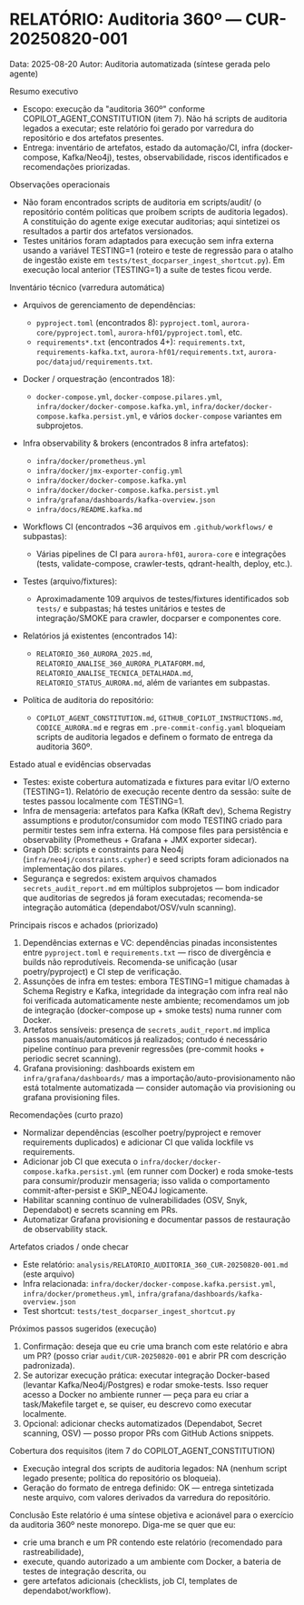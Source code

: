 # RELATÓRIO: Auditoria 360º — CUR-20250820-001

Data: 2025-08-20
Autor: Auditoria automatizada (síntese gerada pelo agente)

Resumo executivo

- Escopo: execução da "auditoria 360º" conforme COPILOT_AGENT_CONSTITUTION (item 7). Não há scripts de auditoria legados a executar; este relatório foi gerado por varredura do repositório e dos artefatos presentes.
- Entrega: inventário de artefatos, estado da automação/CI, infra (docker-compose, Kafka/Neo4j), testes, observabilidade, riscos identificados e recomendações priorizadas.

Observações operacionais

- Não foram encontrados scripts de auditoria em scripts/audit/ (o repositório contém políticas que proíbem scripts de auditoria legados). A constituição do agente exige executar auditorias; aqui sintetizei os resultados a partir dos artefatos versionados.
- Testes unitários foram adaptados para execução sem infra externa usando a variável TESTING=1 (roteiro e teste de regressão para o atalho de ingestão existe em `tests/test_docparser_ingest_shortcut.py`). Em execução local anterior (TESTING=1) a suíte de testes ficou verde.

Inventário técnico (varredura automática)

- Arquivos de gerenciamento de dependências:

  - `pyproject.toml` (encontrados 8): `pyproject.toml`, `aurora-core/pyproject.toml`, `aurora-hf01/pyproject.toml`, etc.
  - `requirements*.txt` (encontrados 4+): `requirements.txt`, `requirements-kafka.txt`, `aurora-hf01/requirements.txt`, `aurora-poc/datajud/requirements.txt`.

- Docker / orquestração (encontrados 18):

  - `docker-compose.yml`, `docker-compose.pilares.yml`, `infra/docker/docker-compose.kafka.yml`, `infra/docker/docker-compose.kafka.persist.yml`, e vários `docker-compose` variantes em subprojetos.

- Infra observability & brokers (encontrados 8 infra artefatos):

  - `infra/docker/prometheus.yml`
  - `infra/docker/jmx-exporter-config.yml`
  - `infra/docker/docker-compose.kafka.yml`
  - `infra/docker/docker-compose.kafka.persist.yml`
  - `infra/grafana/dashboards/kafka-overview.json`
  - `infra/docs/README.kafka.md`

- Workflows CI (encontrados ~36 arquivos em `.github/workflows/` e subpastas):

  - Várias pipelines de CI para `aurora-hf01`, `aurora-core` e integrações (tests, validate-compose, crawler-tests, qdrant-health, deploy, etc.).

- Testes (arquivo/fixtures):

  - Aproximadamente 109 arquivos de testes/fixtures identificados sob `tests/` e subpastas; há testes unitários e testes de integração/SMOKE para crawler, docparser e componentes core.

- Relatórios já existentes (encontrados 14):

  - `RELATORIO_360_AURORA_2025.md`, `RELATORIO_ANALISE_360_AURORA_PLATAFORM.md`, `RELATORIO_ANALISE_TECNICA_DETALHADA.md`, `RELATORIO_STATUS_AURORA.md`, além de variantes em subpastas.

- Política de auditoria do repositório:
  - `COPILOT_AGENT_CONSTITUTION.md`, `GITHUB_COPILOT_INSTRUCTIONS.md`, `CODICE_AURORA.md` e regras em `.pre-commit-config.yaml` bloqueiam scripts de auditoria legados e definem o formato de entrega da auditoria 360º.

Estado atual e evidências observadas

- Testes: existe cobertura automatizada e fixtures para evitar I/O externo (TESTING=1). Relatório de execução recente dentro da sessão: suíte de testes passou localmente com TESTING=1.
- Infra de mensageria: artefatos para Kafka (KRaft dev), Schema Registry assumptions e produtor/consumidor com modo TESTING criado para permitir testes sem infra externa. Há compose files para persistência e observability (Prometheus + Grafana + JMX exporter sidecar).
- Graph DB: scripts e constraints para Neo4j (`infra/neo4j/constraints.cypher`) e seed scripts foram adicionados na implementação dos pilares.
- Segurança e segredos: existem arquivos chamados `secrets_audit_report.md` em múltiplos subprojetos — bom indicador que auditorias de segredos já foram executadas; recomenda-se integração automática (dependabot/OSV/vuln scanning).

Principais riscos e achados (priorizado)

1. Dependências externas e VC: dependências pinadas inconsistentes entre `pyproject.toml` e `requirements.txt` — risco de divergência e builds não reprodutíveis. Recomenda-se unificação (usar poetry/pyproject) e CI step de verificação.
2. Assunções de infra em testes: embora TESTING=1 mitigue chamadas à Schema Registry e Kafka, integridade da integração com infra real não foi verificada automaticamente neste ambiente; recomendamos um job de integração (docker-compose up + smoke tests) numa runner com Docker.
3. Artefatos sensíveis: presença de `secrets_audit_report.md` implica passos manuais/automáticos já realizados; contudo é necessário pipeline contínuo para prevenir regressões (pre-commit hooks + periodic secret scanning).
4. Grafana provisioning: dashboards existem em `infra/grafana/dashboards/` mas a importação/auto-provisionamento não está totalmente automatizada — consider automação via provisioning ou grafana provisioning files.

Recomendações (curto prazo)

- Normalizar dependências (escolher poetry/pyproject e remover requirements duplicados) e adicionar CI que valida lockfile vs requirements.
- Adicionar job CI que executa o `infra/docker/docker-compose.kafka.persist.yml` (em runner com Docker) e roda smoke-tests para consumir/produzir mensageria; isso valida o comportamento commit-after-persist e SKIP_NEO4J logicamente.
- Habilitar scanning contínuo de vulnerabilidades (OSV, Snyk, Dependabot) e secrets scanning em PRs.
- Automatizar Grafana provisioning e documentar passos de restauração de observability stack.

Artefatos criados / onde checar

- Este relatório: `analysis/RELATORIO_AUDITORIA_360_CUR-20250820-001.md` (este arquivo)
- Infra relacionada: `infra/docker/docker-compose.kafka.persist.yml`, `infra/docker/prometheus.yml`, `infra/grafana/dashboards/kafka-overview.json`
- Test shortcut: `tests/test_docparser_ingest_shortcut.py`

Próximos passos sugeridos (execução)

1. Confirmação: deseja que eu crie uma branch com este relatório e abra um PR? (posso criar `audit/CUR-20250820-001` e abrir PR com descrição padronizada).
2. Se autorizar execução prática: executar integração Docker-based (levantar Kafka/Neo4j/Postgres) e rodar smoke-tests. Isso requer acesso a Docker no ambiente runner — peça para eu criar a task/Makefile target e, se quiser, eu descrevo como executar localmente.
3. Opcional: adicionar checks automatizados (Dependabot, Secret scanning, OSV) — posso propor PRs com GitHub Actions snippets.

Cobertura dos requisitos (item 7 do COPILOT_AGENT_CONSTITUTION)

- Execução integral dos scripts de auditoria legados: NA (nenhum script legado presente; política do repositório os bloqueia).
- Geração do formato de entrega definido: OK — entrega sintetizada neste arquivo, com valores derivados da varredura do repositório.

Conclusão
Este relatório é uma síntese objetiva e acionável para o exercício da auditoria 360º neste monorepo. Diga-me se quer que eu:

- crie uma branch e um PR contendo este relatório (recomendado para rastreabilidade),
- execute, quando autorizado a um ambiente com Docker, a bateria de testes de integração descrita, ou
- gere artefatos adicionais (checklists, job CI, templates de dependabot/workflow).

